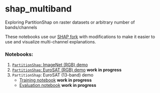 # shap_multiband
Exploring PartitionShap on raster datasets or arbitrary number of bands/channels

These notebooks use our [SHAP fork](https://github.com/conrad-blucher-institute/shap) with modifications to make it easier to use and visualize multi-channel explanations. 

### Notebooks:

1. [`PartitionShap`: ImageNet (RGB) demo](PartitionSHAP_ImageNet.ipynb)
2. [`PartitionShap`: EuroSAT (RGB) demo](EuroSAT_RGB.ipynb)   **work in progress**
3. `PartitionShap`: EuroSAT (13-band) demo
    * [Training notebook](EuroSAT_All_Train.ipynb)  **work in progress**
    * [Evaluation notebook](EuroSAT_All_Eval.ipynb)  **work in progress**
